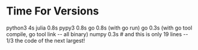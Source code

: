 # Time For Versions

python3   4s
julia    0.8s
pypy3    0.8s
go       0.8s (with go run)
go       0.3s (with go tool compile, go tool link -- all binary)
numpy    0.3s # and this is only 19 lines -- 1/3 the code of the next largest!

